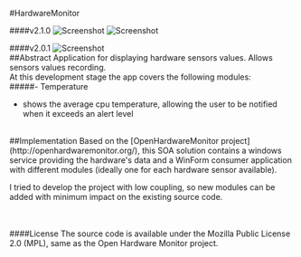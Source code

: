 #HardwareMonitor

####v2.1.0
![Screenshot](https://cloud.githubusercontent.com/assets/8939890/9935714/8000b79e-5d58-11e5-9aba-e209622f90b6.png)
![Screenshot](https://cloud.githubusercontent.com/assets/8939890/9935716/831beebc-5d58-11e5-8574-516114aad48f.png)

####v2.0.1
![Screenshot](https://cloud.githubusercontent.com/assets/8939890/9720902/57457ee2-5593-11e5-8879-2547479d8328.png)
<br/>
##Abstract
Application for displaying hardware sensors values. Allows sensors values recording.<br>
At this development stage the app covers the following modules:
<br>
#####- Temperature
* shows the average cpu temperature, allowing the user to be notified when it exceeds an alert level

<br>
##Implementation
Based on the [OpenHardwareMonitor project](http://openhardwaremonitor.org/), this SOA solution contains a windows service providing the hardware's data and a WinForm consumer application with different modules (ideally one for each hardware sensor available).

I tried to develop the project with low coupling, so new modules can be added with minimum impact on the existing source code.
<br><br><br>

####License
The source code is available under the Mozilla Public License 2.0 (MPL), same as the Open Hardware Monitor project.
